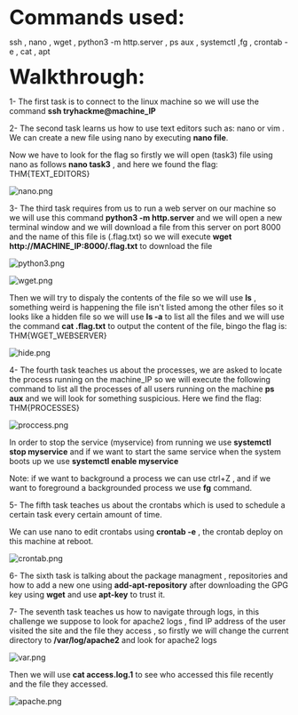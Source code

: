 <span style=" font-size:37px;"> **Commands used:** </span><br/>

ssh , nano , wget , python3 -m http.server , ps aux ,  systemctl  ,fg , crontab -e , cat , apt


<span style=" font-size:37px;"> **Walkthrough:** </span><br/>


1- The first task is to connect to the linux machine so we will use the command **ssh tryhackme@machine_IP**


2- The second task learns us how to use text editors such as: nano or vim . We can create a new file using nano by executing **nano file**.

Now we have to look for the flag so firstly we will open (task3) file using nano as follows **nano task3** , and here we found the flag: THM{TEXT_EDITORS}

![nano.png]({{site.baseurl}}/nano.png)


3- The third task requires from us to run a web server on our machine so we will use this command **python3 -m http.server** and we will open a new terminal window and we will download a file from this server on port 8000 and the name of this file is (.flag.txt) so we will execute **wget http://MACHINE_IP:8000/.flag.txt** to download the file

![python3.png]({{site.baseurl}}/python3.png)


![wget.png]({{site.baseurl}}/wget.png)

Then we will try to dispaly the contents of the file so we will use **ls** , something weird is happening the file isn't listed among the other files so it looks like a hidden file so we will use **ls -a** to list all the files and we will use the command **cat .flag.txt** to output the content of the file, bingo the flag is: THM{WGET_WEBSERVER}

![hide.png]({{site.baseurl}}/hide.png)


4- The fourth task teaches us about the processes, we are asked to locate the process running on the machine_IP so we will execute the following command to list all the processes of all users running on the machine **ps aux** and we will look for something suspicious. Here we find the flag: THM{PROCESSES}

![proccess.png]({{site.baseurl}}/proccess.png)


In order to stop the service (myservice) from running we use **systemctl stop myservice** and if we want to start the same service when the system boots up we use **systemctl enable myservice** 


Note: if we want to background a process we can use ctrl+Z , and if we want to foreground a backgrounded process we use **fg** command.

5- The fifth task teaches us about the crontabs which is used to schedule a certain task every certain amount of time.

We can use nano to edit crontabs using **crontab -e** , the crontab deploy on this machine at reboot.

![crontab.png]({{site.baseurl}}/crontab.png)


6- The sixth task is talking about the package managment , repositories and how to add a new one using **add-apt-repository** after downloading the GPG key using **wget** and use **apt-key** to trust it.

7- The seventh task teaches us how to navigate through logs, in this challenge we suppose to look for apache2 logs , find IP address of the user visited the site and the file they access , so firstly we will change the current directory to **/var/log/apache2** and look for apache2 logs

![var.png]({{site.baseurl}}/var.png)


Then we will use **cat access.log.1** to see who accessed this file recently and the file they accessed.

![apache.png]({{site.baseurl}}/apache.png)

